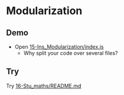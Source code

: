 # Modularization

## Demo

* Open [15-Ins_Modularization/index.js](../activities/15-Ins_Modularization/index.js)
  * Why split your code over several files?

## Try

Try [16-Stu_maths/README.md](../activities/16-Stu_maths/README.md)
